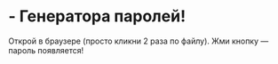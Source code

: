 # - Генератора паролей!
Открой в браузере (просто кликни 2 раза по файлу).
Жми кнопку — пароль появляется!
